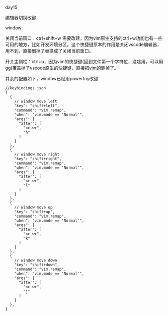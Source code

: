 day15

编辑器切换改键

window: 

关闭当前窗口：ctrl+shift+w 需要改建，因为vim原生支持的ctrl+w功能也有一些可用的地方，比如开发环境分区。这个快捷键原本的作用是关闭vscode编辑器，用不到，直接删掉了替换成了关闭当前窗口。

开关主侧栏：ctrl+b，因为vim的快捷键(回到文件第一个字符位，没啥用，可以用gg)覆盖掉了vscode原生的快捷键，直接把vim的删掉了。

其余的配置如下，window已经用powertoy改键
```json5
//keybindings.json
{
  {
    // window move left
    "key": "shift+left",
    "command": "vim.remap",
    "when": "vim.mode == 'Normal'",
    "args": {
      "after": [
        "<c-w>",
        "h"
      ]
    }
  },
  {
    // window move right
    "key": "shift+right",
    "command": "vim.remap",
    "when": "vim.mode == 'Normal'",
    "args": {
      "after": [
        "<c-w>",
        "l"
      ]
    }
  },
  {
    // window move up
    "key": "shift+up",
    "command": "vim.remap",
    "when": "vim.mode == 'Normal'",
    "args": {
      "after": [
        "<c-w>",
        "k"
      ]
    }
  },
  {
    // window move down
    "key": "shift+down",
    "command": "vim.remap",
    "when": "vim.mode == 'Normal'",
    "args": {
      "after": [
        "<c-w>",
        "j"
      ]
    }
  },
}
```